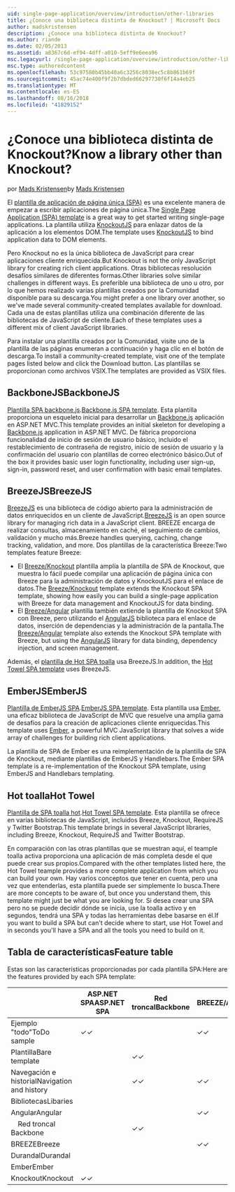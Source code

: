 ```yaml
---
uid: single-page-application/overview/introduction/other-libraries
title: ¿Conoce una biblioteca distinta de Knockout? | Microsoft Docs
author: madskristensen
description: ¿Conoce una biblioteca distinta de Knockout?
ms.author: riande
ms.date: 02/05/2013
ms.assetid: a8367c6d-ef94-4dff-a010-5eff9e6eea96
msc.legacyurl: /single-page-application/overview/introduction/other-libraries
msc.type: authoredcontent
ms.openlocfilehash: 53c97580b45bb40a6c3256c8038ec5c8b861b69f
ms.sourcegitcommit: 45ac74e400f9f2b7dbded66297730f6f14a4eb25
ms.translationtype: MT
ms.contentlocale: es-ES
ms.lasthandoff: 08/16/2018
ms.locfileid: "41829152"
---
```

<a name="know-a-library-other-than-knockout"></a><span data-ttu-id="6c864-104">¿Conoce una biblioteca distinta de Knockout?</span><span class="sxs-lookup"><span data-stu-id="6c864-104">Know a library other than Knockout?</span></span>
====================
<span data-ttu-id="6c864-105">por [Mads Kristensen](https://github.com/madskristensen)</span><span class="sxs-lookup"><span data-stu-id="6c864-105">by [Mads Kristensen](https://github.com/madskristensen)</span></span>

<span data-ttu-id="6c864-106">El [plantilla de aplicación de página única (SPA)](knockoutjs-template.md) es una excelente manera de empezar a escribir aplicaciones de página única.</span><span class="sxs-lookup"><span data-stu-id="6c864-106">The [Single Page Application (SPA) template](knockoutjs-template.md) is a great way to get started writing single-page applications.</span></span> <span data-ttu-id="6c864-107">La plantilla utiliza [KnockoutJS](http://knockoutjs.com/) para enlazar datos de la aplicación a los elementos DOM.</span><span class="sxs-lookup"><span data-stu-id="6c864-107">The template uses [KnockoutJS](http://knockoutjs.com/) to bind application data to DOM elements.</span></span>

<span data-ttu-id="6c864-108">Pero Knockout no es la única biblioteca de JavaScript para crear aplicaciones cliente enriquecida.</span><span class="sxs-lookup"><span data-stu-id="6c864-108">But Knockout is not the only JavaScript library for creating rich client applications.</span></span> <span data-ttu-id="6c864-109">Otras bibliotecas resolución desafíos similares de diferentes formas.</span><span class="sxs-lookup"><span data-stu-id="6c864-109">Other libraries solve similar challenges in different ways.</span></span> <span data-ttu-id="6c864-110">Es preferible una biblioteca de uno u otro, por lo que hemos realizado varias plantillas creados por la Comunidad disponible para su descarga.</span><span class="sxs-lookup"><span data-stu-id="6c864-110">You might prefer a one library over another, so we've made several community-created templates available for download.</span></span> <span data-ttu-id="6c864-111">Cada una de estas plantillas utiliza una combinación diferente de las bibliotecas de JavaScript de cliente.</span><span class="sxs-lookup"><span data-stu-id="6c864-111">Each of these templates uses a different mix of client JavaScript libraries.</span></span>

<span data-ttu-id="6c864-112">Para instalar una plantilla creados por la Comunidad, visite uno de la plantilla de las páginas enumeran a continuación y haga clic en el botón de descarga.</span><span class="sxs-lookup"><span data-stu-id="6c864-112">To install a community-created template, visit one of the template pages listed below and click the Download button.</span></span> <span data-ttu-id="6c864-113">Las plantillas se proporcionan como archivos VSIX.</span><span class="sxs-lookup"><span data-stu-id="6c864-113">The templates are provided as VSIX files.</span></span>

## <a name="backbonejs"></a><span data-ttu-id="6c864-114">BackboneJS</span><span class="sxs-lookup"><span data-stu-id="6c864-114">BackboneJS</span></span>

<span data-ttu-id="6c864-115">[Plantilla SPA backbone.js](../templates/backbonejs-template.md).</span><span class="sxs-lookup"><span data-stu-id="6c864-115">[Backbone.js SPA template](../templates/backbonejs-template.md).</span></span> <span data-ttu-id="6c864-116">Esta plantilla proporciona un esqueleto inicial para desarrollar un [Backbone.js](http://backbonejs.org/) aplicación en ASP.NET MVC.</span><span class="sxs-lookup"><span data-stu-id="6c864-116">This template provides an initial skeleton for developing a [Backbone.js](http://backbonejs.org/) application in ASP.NET MVC.</span></span> <span data-ttu-id="6c864-117">De fábrica proporciona funcionalidad de inicio de sesión de usuario básico, incluido el restablecimiento de contraseña de registro, inicio de sesión de usuario y la confirmación del usuario con plantillas de correo electrónico básico.</span><span class="sxs-lookup"><span data-stu-id="6c864-117">Out of the box it provides basic user login functionality, including user sign-up, sign-in, password reset, and user confirmation with basic email templates.</span></span>

## <a name="breezejs"></a><span data-ttu-id="6c864-118">BreezeJS</span><span class="sxs-lookup"><span data-stu-id="6c864-118">BreezeJS</span></span>

<span data-ttu-id="6c864-119">[BreezeJS](http://www.breezejs.com/?utm_source=ms-spa) es una biblioteca de código abierto para la administración de datos enriquecidos en un cliente de JavaScript.</span><span class="sxs-lookup"><span data-stu-id="6c864-119">[BreezeJS](http://www.breezejs.com/?utm_source=ms-spa) is an open source library for managing rich data in a JavaScript client.</span></span> <span data-ttu-id="6c864-120">BREEZE encarga de realizar consultas, almacenamiento en caché, el seguimiento de cambios, validación y mucho más.</span><span class="sxs-lookup"><span data-stu-id="6c864-120">Breeze handles querying, caching, change tracking, validation, and more.</span></span> <span data-ttu-id="6c864-121">Dos plantillas de la característica Breeze:</span><span class="sxs-lookup"><span data-stu-id="6c864-121">Two templates feature Breeze:</span></span>

- <span data-ttu-id="6c864-122">El [Breeze/Knockout](../templates/breezeknockout-template.md) plantilla amplía la plantilla de SPA de Knockout, que muestra lo fácil puede compilar una aplicación de página única con Breeze para la administración de datos y KnockoutJS para el enlace de datos.</span><span class="sxs-lookup"><span data-stu-id="6c864-122">The [Breeze/Knockout](../templates/breezeknockout-template.md) template extends the Knockout SPA template, showing how easily you can build a single-page application with Breeze for data management and KnockoutJS for data binding.</span></span>
- <span data-ttu-id="6c864-123">El [Breeze/Angular](../templates/breezeangular-template.md) plantilla también extiende la plantilla de Knockout SPA con Breeze, pero utilizando el [AngularJS](http://angularjs.org) biblioteca para el enlace de datos, inserción de dependencias y la administración de la pantalla.</span><span class="sxs-lookup"><span data-stu-id="6c864-123">The [Breeze/Angular](../templates/breezeangular-template.md) template also extends the Knockout SPA template with Breeze, but using the [AngularJS](http://angularjs.org) library for data binding, dependency injection, and screen management.</span></span>

<span data-ttu-id="6c864-124">Además, el [plantilla de Hot SPA toalla](../templates/hottowel-template.md) usa BreezeJS.</span><span class="sxs-lookup"><span data-stu-id="6c864-124">In addition, the [Hot Towel SPA template](../templates/hottowel-template.md) uses BreezeJS.</span></span>

## <a name="emberjs"></a><span data-ttu-id="6c864-125">EmberJS</span><span class="sxs-lookup"><span data-stu-id="6c864-125">EmberJS</span></span>

<span data-ttu-id="6c864-126">[Plantilla de EmberJS SPA](../templates/emberjs-template.md).</span><span class="sxs-lookup"><span data-stu-id="6c864-126">[EmberJS SPA template](../templates/emberjs-template.md).</span></span> <span data-ttu-id="6c864-127">Esta plantilla usa [Ember](http://emberjs.com/), una eficaz biblioteca de JavaScript de MVC que resuelve una amplia gama de desafíos para la creación de aplicaciones cliente enriquecidas.</span><span class="sxs-lookup"><span data-stu-id="6c864-127">This template uses [Ember](http://emberjs.com/), a powerful MVC JavaScript library that solves a wide array of challenges for building rich client applications.</span></span>

<span data-ttu-id="6c864-128">La plantilla de SPA de Ember es una reimplementación de la plantilla de SPA de Knockout, mediante plantillas de EmberJS y Handlebars.</span><span class="sxs-lookup"><span data-stu-id="6c864-128">The Ember SPA template is a re-implementation of the Knockout SPA template, using EmberJS and Handlebars templating.</span></span>

## <a name="hot-towel"></a><span data-ttu-id="6c864-129">Hot toalla</span><span class="sxs-lookup"><span data-stu-id="6c864-129">Hot Towel</span></span>

<span data-ttu-id="6c864-130">[Plantilla de SPA toalla hot](../templates/hottowel-template.md).</span><span class="sxs-lookup"><span data-stu-id="6c864-130">[Hot Towel SPA template](../templates/hottowel-template.md).</span></span> <span data-ttu-id="6c864-131">Esta plantilla se ofrece en varias bibliotecas de JavaScript, incluidos Breeze, Knockout, RequireJS y Twitter Bootstrap.</span><span class="sxs-lookup"><span data-stu-id="6c864-131">This template brings in several JavaScript libraries, including Breeze, Knockout, RequireJS and Twitter Bootstrap.</span></span>

<span data-ttu-id="6c864-132">En comparación con las otras plantillas que se muestran aquí, el teample toalla activa proporciona una aplicación de más completa desde el que puede crear sus propios.</span><span class="sxs-lookup"><span data-stu-id="6c864-132">Compared with the other templates listed here, the Hot Towel teample provides a more complete application from which you can build your own.</span></span> <span data-ttu-id="6c864-133">Hay varios conceptos que tener en cuenta, pero una vez que entenderlas, esta plantilla puede ser simplemente lo busca.</span><span class="sxs-lookup"><span data-stu-id="6c864-133">There are more concepts to be aware of, but once you understand them, this template might just be what you are looking for.</span></span> <span data-ttu-id="6c864-134">Si desea crear una SPA pero no se puede decidir dónde se inicia, use la toalla activo y en segundos, tendrá una SPA y todas las herramientas debe basarse en él.</span><span class="sxs-lookup"><span data-stu-id="6c864-134">If you want to build a SPA but can't decide where to start, use Hot Towel and in seconds you'll have a SPA and all the tools you need to build on it.</span></span>

## <a name="feature-table"></a><span data-ttu-id="6c864-135">Tabla de características</span><span class="sxs-lookup"><span data-stu-id="6c864-135">Feature table</span></span>

<span data-ttu-id="6c864-136">Estas son las características proporcionadas por cada plantilla SPA:</span><span class="sxs-lookup"><span data-stu-id="6c864-136">Here are the features provided by each SPA template:</span></span>


|                        | <span data-ttu-id="6c864-137">ASP.NET SPA</span><span class="sxs-lookup"><span data-stu-id="6c864-137">ASP.NET SPA</span></span> | <span data-ttu-id="6c864-138">Red troncal</span><span class="sxs-lookup"><span data-stu-id="6c864-138">Backbone</span></span> | <span data-ttu-id="6c864-139">BREEZE/Angular</span><span class="sxs-lookup"><span data-stu-id="6c864-139">Breeze/Angular</span></span> | <span data-ttu-id="6c864-140">BREEZE/KO</span><span class="sxs-lookup"><span data-stu-id="6c864-140">Breeze/KO</span></span> |  <span data-ttu-id="6c864-141">Ember</span><span class="sxs-lookup"><span data-stu-id="6c864-141">Ember</span></span>   | <span data-ttu-id="6c864-142">Hot toalla</span><span class="sxs-lookup"><span data-stu-id="6c864-142">Hot Towel</span></span> |
|------------------------|-------------|----------|----------------|-----------|----------|-----------|
|      <span data-ttu-id="6c864-143">Ejemplo "todo"</span><span class="sxs-lookup"><span data-stu-id="6c864-143">ToDo sample</span></span>       |  <span data-ttu-id="6c864-144">&#10003;</span><span class="sxs-lookup"><span data-stu-id="6c864-144">&#10003;</span></span>   |          |    <span data-ttu-id="6c864-145">&#10003;</span><span class="sxs-lookup"><span data-stu-id="6c864-145">&#10003;</span></span>    | <span data-ttu-id="6c864-146">&#10003;</span><span class="sxs-lookup"><span data-stu-id="6c864-146">&#10003;</span></span>  | <span data-ttu-id="6c864-147">&#10003;</span><span class="sxs-lookup"><span data-stu-id="6c864-147">&#10003;</span></span> |           |
|     <span data-ttu-id="6c864-148">Plantilla</span><span class="sxs-lookup"><span data-stu-id="6c864-148">Bare template</span></span>      |             | <span data-ttu-id="6c864-149">&#10003;</span><span class="sxs-lookup"><span data-stu-id="6c864-149">&#10003;</span></span> |                |           |          | <span data-ttu-id="6c864-150">&#10003;</span><span class="sxs-lookup"><span data-stu-id="6c864-150">&#10003;</span></span>  |
| <span data-ttu-id="6c864-151">Navegación e historial</span><span class="sxs-lookup"><span data-stu-id="6c864-151">Navigation and history</span></span> |             | <span data-ttu-id="6c864-152">&#10003;</span><span class="sxs-lookup"><span data-stu-id="6c864-152">&#10003;</span></span> |    <span data-ttu-id="6c864-153">&#10003;</span><span class="sxs-lookup"><span data-stu-id="6c864-153">&#10003;</span></span>    |           | <span data-ttu-id="6c864-154">&#10003;</span><span class="sxs-lookup"><span data-stu-id="6c864-154">&#10003;</span></span> | <span data-ttu-id="6c864-155">&#10003;</span><span class="sxs-lookup"><span data-stu-id="6c864-155">&#10003;</span></span>  |
|        <span data-ttu-id="6c864-156">Bibliotecas</span><span class="sxs-lookup"><span data-stu-id="6c864-156">Libaries</span></span>        |             |          |                |           |          |           |
|        <span data-ttu-id="6c864-157">Angular</span><span class="sxs-lookup"><span data-stu-id="6c864-157">Angular</span></span>         |             |          |    <span data-ttu-id="6c864-158">&#10003;</span><span class="sxs-lookup"><span data-stu-id="6c864-158">&#10003;</span></span>    |           |          |           |
|    <span data-ttu-id="6c864-159">&#8195;Red troncal</span><span class="sxs-lookup"><span data-stu-id="6c864-159">&#8195;Backbone</span></span>     |             | <span data-ttu-id="6c864-160">&#10003;</span><span class="sxs-lookup"><span data-stu-id="6c864-160">&#10003;</span></span> |                |           |          |           |
|         <span data-ttu-id="6c864-161">BREEZE</span><span class="sxs-lookup"><span data-stu-id="6c864-161">Breeze</span></span>         |             |          |    <span data-ttu-id="6c864-162">&#10003;</span><span class="sxs-lookup"><span data-stu-id="6c864-162">&#10003;</span></span>    | <span data-ttu-id="6c864-163">&#10003;</span><span class="sxs-lookup"><span data-stu-id="6c864-163">&#10003;</span></span>  |          | <span data-ttu-id="6c864-164">&#10003;</span><span class="sxs-lookup"><span data-stu-id="6c864-164">&#10003;</span></span>  |
|        <span data-ttu-id="6c864-165">Durandal</span><span class="sxs-lookup"><span data-stu-id="6c864-165">Durandal</span></span>        |             |          |                |           |          | <span data-ttu-id="6c864-166">&#10003;</span><span class="sxs-lookup"><span data-stu-id="6c864-166">&#10003;</span></span>  |
|         <span data-ttu-id="6c864-167">Ember</span><span class="sxs-lookup"><span data-stu-id="6c864-167">Ember</span></span>          |             |          |                |           | <span data-ttu-id="6c864-168">&#10003;</span><span class="sxs-lookup"><span data-stu-id="6c864-168">&#10003;</span></span> |           |
|        <span data-ttu-id="6c864-169">Knockout</span><span class="sxs-lookup"><span data-stu-id="6c864-169">Knockout</span></span>        |  <span data-ttu-id="6c864-170">&#10003;</span><span class="sxs-lookup"><span data-stu-id="6c864-170">&#10003;</span></span>   |          |                | <span data-ttu-id="6c864-171">&#10003;</span><span class="sxs-lookup"><span data-stu-id="6c864-171">&#10003;</span></span>  |          | <span data-ttu-id="6c864-172">&#10003;</span><span class="sxs-lookup"><span data-stu-id="6c864-172">&#10003;</span></span>  |

